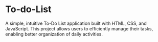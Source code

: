 # To-do-List
A simple, intuitive To-Do List application built with HTML, CSS, and JavaScript. This project allows users to efficiently manage their tasks, enabling better organization of daily activities.
